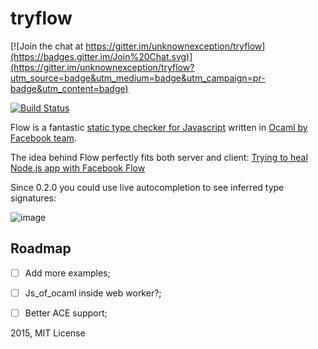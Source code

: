 # tryflow

[![Join the chat at https://gitter.im/unknownexception/tryflow](https://badges.gitter.im/Join%20Chat.svg)](https://gitter.im/unknownexception/tryflow?utm_source=badge&utm_medium=badge&utm_campaign=pr-badge&utm_content=badge)

[![Build Status](https://travis-ci.org/unknownexception/tryflow.svg)](https://travis-ci.org/unknownexception/tryflow)

Flow is a fantastic [static type checker for Javascript](http://flowtype.org/) written in [Ocaml by Facebook team](https://github.com/facebook/flow).

The idea behind Flow perfectly fits both server and client: [Trying to heal Node.js app with Facebook Flow](http://potomushto.com/2015/01/26/facebook-flow-on-server-and-client.html)

Since 0.2.0 you could use live autocompletion to see inferred type signatures:

![image](https://cloud.githubusercontent.com/assets/1004115/6182078/f999fd26-b35e-11e4-8a1a-e5e2376df316.png)

## Roadmap

- [ ] Add more examples;
- [ ] Js_of_ocaml inside web worker?;
- [ ] Better ACE support;


2015, MIT License
